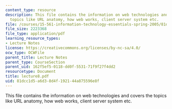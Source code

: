 ```yaml
---
content_type: resource
description: This file contains the information on web technologies and covers the
  topics like URL anatomy, how web works, client server system etc.
file: /courses/15-561-information-technology-essentials-spring-2005/81dcc1d5a6d38d4f192144a875596e8f_lecture8.pdf
file_size: 2223368
file_type: application/pdf
learning_resource_types:
- Lecture Notes
license: https://creativecommons.org/licenses/by-nc-sa/4.0/
ocw_type: OCWFile
parent_title: Lecture Notes
parent_type: CourseSection
parent_uid: 162f5ef5-0118-dd0f-5531-71f9f27f4dd2
resourcetype: Document
title: lecture8.pdf
uid: 81dcc1d5-a6d3-8d4f-1921-44a875596e8f
---
```

This file contains the information on web technologies and covers the topics like URL anatomy, how web works, client server system etc.